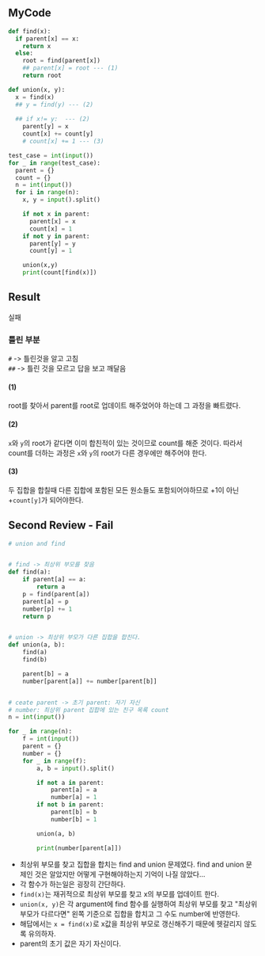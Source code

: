 ## MyCode
```python
def find(x):
  if parent[x] == x:
    return x
  else:
    root = find(parent[x])
    ## parent[x] = root --- (1)
    return root

def union(x, y):
  x = find(x)
  ## y = find(y) --- (2)
  
  ## if x!= y:  --- (2)
    parent[y] = x
    count[x] += count[y]
    # count[x] += 1 --- (3)

test_case = int(input())
for _ in range(test_case):
  parent = {}
  count = {}
  n = int(input())
  for i in range(n):
    x, y = input().split()

    if not x in parent:
      parent[x] = x
      count[x] = 1
    if not y in parent:
      parent[y] = y
      count[y] = 1

    union(x,y)
    print(count[find(x)])

```

## Result
실패
</br>
### 틀린 부분
`#` -> 틀린것을 알고 고침 
</br>
`##` -> 틀린 것을 모르고 답을 보고 깨달음
</br>
#### (1)
root를 찾아서 parent를 root로 업데이트 해주었어야 하는데 그 과정을 빠트렸다.
#### (2)
`x`와 `y`의 root가 같다면 이미 합친적이 있는 것이므로 count를 해준 것이다. 따라서 count를 더하는 과정은 `x`와 `y`의 root가 다른 경우에만 해주어야 한다.
#### (3)
두 집합을 합칠때 다른 집합에 포함된 모든 원소들도 포함되어야하므로 +1이 아닌 +`count[y]`가 되어야한다.

## Second Review - Fail
```python
# union and find


# find -> 최상위 부모를 찾음
def find(a):
    if parent[a] == a:
        return a
    p = find(parent[a])
    parent[a] = p
    number[p] += 1
    return p


# union -> 최상위 부모가 다른 집합을 합친다.
def union(a, b):
    find(a)
    find(b)

    parent[b] = a
    number[parent[a]] += number[parent[b]]


# ceate parent -> 초기 parent: 자기 자신
# number: 최상위 parent 집합에 있는 친구 목록 count
n = int(input())

for _ in range(n):
    f = int(input())
    parent = {}
    number = {}
    for _ in range(f):
        a, b = input().split()

        if not a in parent:
            parent[a] = a
            number[a] = 1
        if not b in parent:
            parent[b] = b
            number[b] = 1

        union(a, b)

        print(number[parent[a]])
```
- 최상위 부모를 찾고 집합을 합치는 find and union 문제였다. find and union 문제인 것은 알았지만 어떻게 구현해야하는지 기억이 나질 않았다...
- 각 함수가 하는일은 굉장히 간단하다. 
- `find(x)`는 재귀적으로 최상위 부모를 찾고 x의 부모를 업데이트 한다.
- `union(x, y)`은 각 argument에 find 함수를 실행하여 최상위 부모를 찾고 "최상위 부모가 다르다면" 왼쪽 기준으로 집합을 합치고 그 수도 number에 반영한다.
- 해답에서는 `x = find(x)`로 x값을 최상위 부모로 갱신해주기 때문에 헷갈리지 않도록 유의하자.
- parent의 초기 값은 자기 자신이다.

